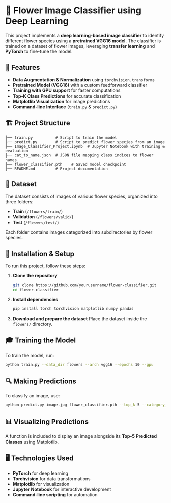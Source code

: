 # 🌸 Flower Image Classifier using Deep Learning

This project implements a **deep learning-based image classifier** to identify different flower species using a **pretrained VGG16 model**. The classifier is trained on a dataset of flower images, leveraging **transfer learning** and **PyTorch** to fine-tune the model.

## 📌 Features
- **Data Augmentation & Normalization** using `torchvision.transforms`
- **Pretrained Model (VGG16)** with a custom feedforward classifier
- **Training with GPU support** for faster computations
- **Top-K Class Predictions** for accurate classification
- **Matplotlib Visualization** for image predictions
- **Command-line Interface** (`train.py` & `predict.py`)

## 🏗 Project Structure
```
├── train.py          # Script to train the model
├── predict.py        # Script to predict flower species from an image
├── Image_Classifier_Project.ipynb  # Jupyter Notebook with training & evaluation
├── cat_to_name.json  # JSON file mapping class indices to flower names
├── flower_classifier.pth    # Saved model checkpoint
├── README.md         # Project documentation
```

## 📂 Dataset
The dataset consists of images of various flower species, organized into three folders:
- **Train** (`/flowers/train/`)
- **Validation** (`/flowers/valid/`)
- **Test** (`/flowers/test/`)

Each folder contains images categorized into subdirectories by flower species.

## 🔧 Installation & Setup
To run this project, follow these steps:

1. **Clone the repository**
   ```bash
   git clone https://github.com/yourusername/flower-classifier.git
   cd flower-classifier
   ```

2. **Install dependencies**
   ```bash
   pip install torch torchvision matplotlib numpy pandas
   ```

3. **Download and prepare the dataset**
   Place the dataset inside the `flowers/` directory.

## 🎓 Training the Model
To train the model, run:
```bash
python train.py --data_dir flowers --arch vgg16 --epochs 10 --gpu
```

## 🔍 Making Predictions
To classify an image, use:
```bash
python predict.py image.jpg flower_classifier.pth --top_k 5 --category_names cat_to_name.json --gpu
```

## 📊 Visualizing Predictions
A function is included to display an image alongside its **Top-5 Predicted Classes** using Matplotlib.

## 🖥 Technologies Used
- **PyTorch** for deep learning
- **Torchvision** for data transformations
- **Matplotlib** for visualization
- **Jupyter Notebook** for interactive development
- **Command-line scripting** for automation

